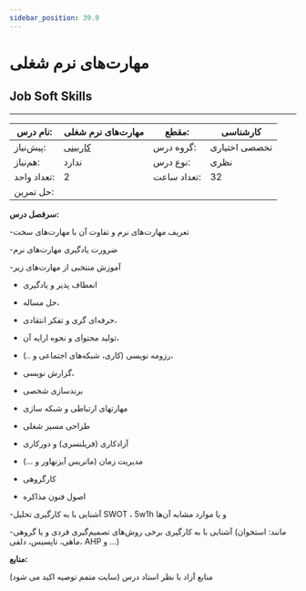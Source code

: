 ```yaml
---
sidebar_position: 39.0
---
```

# مهارت‌های نرم شغلی
## Job Soft Skills
_______________________________________________________________________________
| نام درس:    | مهارت‌های نرم شغلی                    | مقطع:       | کارشناسی      |
| ----------- | ------------------------------------- | ----------- | ------------- |
| پیش‌نیاز:   | [کاربینی](../mandatory/Internship.md) | گروه درس:   | تخصصی اختیاری |
| هم‌نیاز:    | ندارد                                 | نوع درس:    | نظری          |
| تعداد واحد: | 2                                     | تعداد ساعت: | 32            |
| حل تمرین:   |                                       |             |               |

**سرفصل درس:**

-تعریف مهارت‌های نرم و تفاوت آن با مهارت‌های سخت

-ضرورت یادگیری مهارت‌های نرم

-آموزش منتخبی از مهارت‌های زیر

- انعطاف پذیر و یادگیری

- حل مساله،

- حرفه‌ای گری و تفکر انتقادی،

- تولید محتوای و نحوه ارایه آن،

- رزومه نویسی (کاری، شبکه‌های اجتماعی و ..)،

- گزارش نویسی،

- برندسازی شخصی 

- مهارتهای ارتباطی و شبکه سازی

- طراحی مسیر شغلی 

- آزادکاری (فریلنسری) و دورکاری

- مدیریت زمان (ماتریس آیزنهاور و ...)

- کارگروهی

- اصول فنون مذاکره

-آشنایی با به کارگیری تحلیل SWOT ، 5w1h و یا موارد مشابه آن‌ها

-آشنایی با به کارگیری برخی روش‌های تصمیم‌گیری فردی و یا گروهی (مانند: استخوان ماهی، تاپسیس، دلفی، AHP و ...)

**منابع:**

منابع آزاد با نظر استاد درس (سایت متمم توصیه اکید می شود) 

